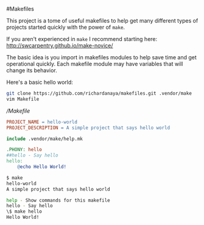 #Makefiles

This project is a tome of useful makefiles to help get many different types of projects started quickly with the power of `make`.

If you aren't experienced in `make` I recommend starting here: http://swcarpentry.github.io/make-novice/

The basic idea is you import in makefiles modules to help save time and get operational quickly. Each makefile module may have variables that will change its behavior.

Here's a basic hello world:

```bash
git clone https://github.com/richardanaya/makefiles.git .vendor/make
vim Makefile
```

*/Makefile*
```makefile
PROJECT_NAME = hello-world
PROJECT_DESCRIPTION = A simple project that says hello world

include .vendor/make/help.mk

.PHONY: hello
##hello - Say hello
hello:
	@echo Hello World!
```

```bash
$ make
hello-world
A simple project that says hello world

help - Show commands for this makefile
hello - Say hello
\$ make hello
Hello World!
```
